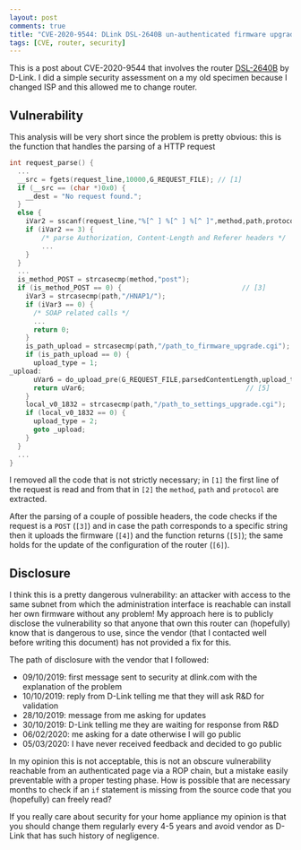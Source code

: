 ```yaml
---
layout: post
comments: true
title: "CVE-2020-9544: DLink DSL-2640B un-authenticated firmware upgrade"
tags: [CVE, router, security]
---
```


This is a post about CVE-2020-9544 that involves the router [DSL-2640B](https://eu.dlink.com/it/it/products/dsl-2640b-adsl-2-wireless-g-router-with-4-port-10-100-switch)
by D-Link. I did a simple security assessment on a my old specimen because
I changed ISP and this allowed me to change router.

## Vulnerability

This analysis will be very short since the problem is pretty obvious: this is the
function that handles the parsing of a HTTP request

```c
int request_parse() {
  ...
  __src = fgets(request_line,10000,G_REQUEST_FILE); // [1]
  if (__src == (char *)0x0) {
    __dest = "No request found.";
  }
  else {
    iVar2 = sscanf(request_line,"%[^ ] %[^ ] %[^ ]",method,path,protocol); // [2]
    if (iVar2 == 3) {
        /* parse Authorization, Content-Length and Referer headers */
        ...
    }
  }
  ...
  is_method_POST = strcasecmp(method,"post");
  if (is_method_POST == 0) {                              // [3]
    iVar3 = strcasecmp(path,"/HNAP1/");
    if (iVar3 == 0) {
      /* SOAP related calls */
      ...
      return 0;
    }
    is_path_upload = strcasecmp(path,"/path_to_firmware_upgrade.cgi"); // [4]
    if (is_path_upload == 0) {
      upload_type = 1;
_upload:
      uVar6 = do_upload_pre(G_REQUEST_FILE,parsedContentLength,upload_type);
      return uVar6;                                        // [5]
    }
    local_v0_1832 = strcasecmp(path,"/path_to_settings_upgrade.cgi");  // [6]
    if (local_v0_1832 == 0) {
      upload_type = 2;
      goto _upload;
    }
  }
  ...
}
```

I removed all the code that is not strictly necessary; in ``[1]`` the first
line of the request is read and from that in ``[2]`` the ``method``, ``path``
and ``protocol`` are extracted.

After the parsing of a couple of possible headers, the
code checks if the request is a ``POST`` (``[3]``) and in case the path
corresponds to a specific string then it uploads the firmware (``[4]``) and the
function returns (``[5]``); the same holds for the update of the configuration
of the router (``[6]``).

## Disclosure

I think this is a pretty dangerous vulnerability: an attacker with access to
the same subnet from which the administration interface is reachable can
install her own firmware without any problem! My approach here is to publicly
disclose the vulnerability so that anyone that own this router can (hopefully)
know that is dangerous to use, since the vendor (that I contacted well before
writing this document) has not provided a fix for this.

The path of disclosure with the vendor that I followed:

 - 09/10/2019: first message sent to security at dlink.com with the explanation of the problem
 - 10/10/2019: reply from D-Link telling me that they will ask R&D for validation
 - 28/10/2019: message from me asking for updates
 - 30/10/2019: D-Link telling me they are waiting for response from R&D
 - 06/02/2020: me asking for a date otherwise I will go public
 - 05/03/2020: I have never received feedback and decided to go public

In my opinion this is not acceptable, this is not an obscure vulnerability
reachable from an authenticated page via a ROP chain, but a mistake easily
preventable with a proper testing phase.  How is possible that are necessary months to
check if an ``if`` statement is missing from the source code that you
(hopefully) can freely read?

If you really care about security for your home appliance my
opinion is that you should change them regularly every 4-5 years
and avoid vendor as D-Link that has such history of negligence.
